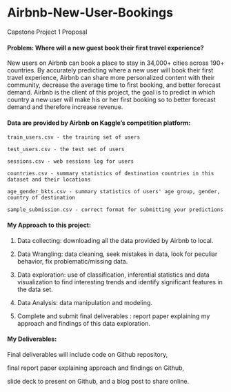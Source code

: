 # Airbnb-New-User-Bookings
Capstone Project 1 Proposal



#### Problem: Where will a new guest book their first travel experience? 

New users on Airbnb can book a place to stay in 34,000+ cities across 190+ countries. 
By accurately predicting where a new user will book their first travel experience, Airbnb can share more personalized content with their community, decrease the average time to first booking, and better forecast demand.
Airbnb is the client of this project, the goal is to predict in which country a new user will make his or her first booking so to better forecast demand and therefore increase revenue.


#### Data are provided by Airbnb on Kaggle’s competition platform:

```train_users.csv - the training set of users```

```test_users.csv - the test set of users```

```sessions.csv - web sessions log for users```

```countries.csv - summary statistics of destination countries in this dataset and their locations```

```age_gender_bkts.csv - summary statistics of users' age group, gender, country of destination```

```sample_submission.csv - correct format for submitting your predictions```


#### My Approach to this project:

1. Data collecting: downloading all the data provided by Airbnb to local.

2. Data Wrangling: data cleaning, seek mistakes in data, look for peculiar behavior, fix problematic/missing data.

3. Data exploration: use of classification, inferential statistics and data visualization to find interesting trends and identify significant features in the data set.

4. Data Analysis: data manipulation and modeling. 

5. Complete and submit final deliverables : report paper explaining my approach and findings of this data exploration.


#### My Deliverables:

Final deliverables will include code on Github repository, 

final report paper explaining approach and findings on Github, 

slide deck to present on Github, and a blog post to share online. 
